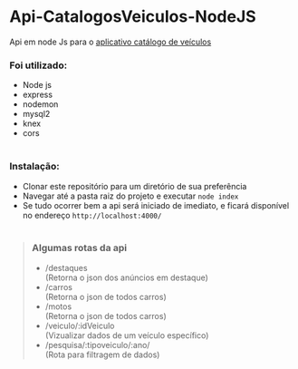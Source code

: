 # Api-CatalogosVeiculos-NodeJS
 
Api em node Js para o <a href="https://github.com/cesar99144/AppCatalogoVeiculos-ReactNative">aplicativo catálogo de veículos</a> 

<h3>Foi utilizado:</h3>
<ul>
    <li>Node js</li>
    <li>express</li>
    <li>nodemon</li>
    <li>mysql2</li>
    <li>knex</li>
    <li>cors</li><br>
   
</ul>

<h3>Instalação: </h3>
    <ul>
      <li> Clonar este repositório para um diretório de sua preferência</li>
      <li> Navegar até a pasta raiz do projeto e executar <code>node index</code></li>
      <li> Se tudo ocorrer bem a api será iniciado de imediato, e ficará disponível no endereço <code>http://localhost:4000/</code></li> <br>
    </ul>

<blockquote>
    <h3>Algumas rotas da api</h3>
    <ul>
      <li>/destaques</li> (Retorna o json dos anúncios em destaque)
      <li>/carros</li> (Retorna o json de todos carros)
      <li>/motos</li> (Retorna o json de todos carros)
      <li>/veiculo/:idVeiculo</li> (Vizualizar dados de um veículo específico)
      <li>/pesquisa/:tipoveiculo/:ano/</li> (Rota para filtragem de dados)
    </ul>
</blockquote>